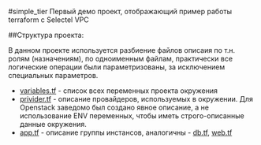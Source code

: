 #simple_tier
Первый демо проект, отображающий пример работы terraform с Selectel VPC

##Структура проекта:

В данном проекте используется разбиение файлов описаия по т.н. ролям (назначениям), по одноименным файлам, практически все логические операции были параметризованы, за исключением специальных параметров.

* [variables.tf](https://github.com/express42/terraform_examples/blob/master/selectel/simple_tier/variables.tf) - список всех переменных проекта окружения
* [privider.tf](https://github.com/express42/terraform_examples/blob/master/selectel/simple_tier/provider.tf) - описание провайдеров, используемых в окружении. Для Openstack заведомо был создано явное описание, а не использование ENV переменных, чтобы иметь строго-описанные данные окружения.
* [app.tf](https://github.com/express42/terraform_examples/blob/master/selectel/simple_tier/app.tf) - описание группы инстансов, аналогичны - [db.tf]((https://github.com/express42/terraform_examples/blob/master/selectel/simple_tier/db.tf)), [web.tf](https://github.com/express42/terraform_examples/blob/master/selectel/simple_tier/web.tf)